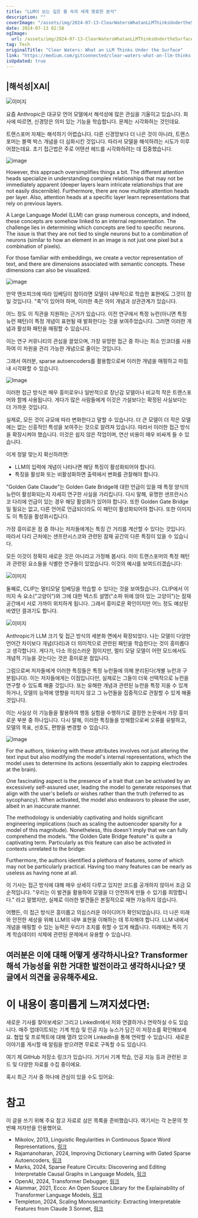 ```yaml
---
title: "LLM이 보는 깊은 물 속의 세계 명료한 분석"
description: ""
coverImage: "/assets/img/2024-07-13-ClearWatersWhatanLLMThinksUndertheSurface_0.png"
date: 2024-07-13 02:58
ogImage:
  url: /assets/img/2024-07-13-ClearWatersWhatanLLMThinksUndertheSurface_0.png
tag: Tech
originalTitle: "Clear Waters: What an LLM Thinks Under the Surface"
link: "https://medium.com/gitconnected/clear-waters-what-an-llm-thinks-under-the-surface-9b21206e31dc"
isUpdated: true
---
```


## |해석성|XAI|

![이미지](/assets/img/2024-07-13-ClearWatersWhatanLLMThinksUndertheSurface_0.png)

요즘 Anthropic은 대규모 언어 모델에서 해석성에 많은 관심을 기울이고 있습니다. 회사에 따르면, 신경망은 의미 있는 기능을 학습합니다. 문제는 시각화하는 것인데요.

트랜스포머 자체는 해석하기 어렵습니다. 다른 신경망보다 더 나은 것이 아니라, 트랜스포머는 블랙 박스 개념을 더 심화시킨 것입니다. 따라서 모델을 해석하려는 시도가 이루어졌는데요. 초기 접근법은 주로 어텐션 헤드를 시각화하려는 데 집중했습니다.

<!-- cozy-coder - 수평 -->

<ins class="adsbygoogle"
     style="display:block"
     data-ad-client="ca-pub-4877378276818686"
     data-ad-slot="1107185301"
     data-ad-format="auto"
     data-full-width-responsive="true"></ins>

<script>
     (adsbygoogle = window.adsbygoogle || []).push({});
</script>

![image](https://miro.medium.com/v2/resize:fit:1132/0*x80BOZKQLUpPw7J7.gif)

However, this approach oversimplifies things a bit. The different attention heads specialize in understanding complex relationships that may not be immediately apparent (deeper layers learn intricate relationships that are not easily discernible). Furthermore, there are now multiple attention heads per layer. Also, attention heads at a specific layer learn representations that rely on previous layers.

A Large Language Model (LLM) can grasp numerous concepts, and indeed, these concepts are somehow linked to an internal representation. The challenge lies in determining which concepts are tied to specific neurons. The issue is that they are not tied to single neurons but to a combination of neurons (similar to how an element in an image is not just one pixel but a combination of pixels).

For those familiar with embeddings, we create a vector representation of text, and there are dimensions associated with semantic concepts. These dimensions can also be visualized.

<!-- cozy-coder - 수평 -->

<ins class="adsbygoogle"
     style="display:block"
     data-ad-client="ca-pub-4877378276818686"
     data-ad-slot="1107185301"
     data-ad-format="auto"
     data-full-width-responsive="true"></ins>

<script>
     (adsbygoogle = window.adsbygoogle || []).push({});
</script>

![image](/assets/img/2024-07-13-ClearWatersWhatanLLMThinksUndertheSurface_1.png)

만약 엔쏘피크에 따라 임베딩이 참이라면 모델이 내부적으로 학습한 표현에도 그것이 참일 것입니다. "축"이 있어야 하며, 이러한 축은 의미 개념과 상관관계가 있습니다.

어느 정도 이 직관을 지원하는 근거가 있습니다. 이전 연구에서 특정 뉴런(아니면 특정 뉴런 패턴)이 특정 개념이 표현될 때 발화한다는 것을 보여주었습니다. 그러면 이러한 개념과 활성화 패턴을 매핑할 수 있습니다.

이는 연구 커뮤니티의 관심을 끌었으며, 가장 유망한 접근 중 하나는 희소 인코더를 사용하여 이 차원을 관리 가능한 개념으로 줄이는 것입니다.

<!-- cozy-coder - 수평 -->

<ins class="adsbygoogle"
     style="display:block"
     data-ad-client="ca-pub-4877378276818686"
     data-ad-slot="1107185301"
     data-ad-format="auto"
     data-full-width-responsive="true"></ins>

<script>
     (adsbygoogle = window.adsbygoogle || []).push({});
</script>

그래서 여러분, sparse autoencoders를 활용함으로써 이러한 개념을 매핑하고 마침내 시각화할 수 있습니다.

![Image](/assets/img/2024-07-13-ClearWatersWhatanLLMThinksUndertheSurface_2.png)

이러한 접근 방식은 매우 흥미로우나 일반적으로 장난감 모델이나 비교적 작은 트랜스포머와 함께 사용됩니다. 게다가 많은 사람들에게 이것은 가설보다는 확정된 사실보다는 더 가까운 것입니다.

실제로, 모든 것이 규모에 따라 변화한다고 말할 수 있습니다. 더 큰 모델이 더 작은 모델에는 없는 신흥적인 특성을 보여주는 것으로 알려져 있습니다. 따라서 이러한 접근 방식을 확장시켜야 했습니다. 이것은 쉽지 않은 작업이며, 연산 비용이 매우 비싸게 들 수 있습니다.

<!-- cozy-coder - 수평 -->

<ins class="adsbygoogle"
     style="display:block"
     data-ad-client="ca-pub-4877378276818686"
     data-ad-slot="1107185301"
     data-ad-format="auto"
     data-full-width-responsive="true"></ins>

<script>
     (adsbygoogle = window.adsbygoogle || []).push({});
</script>

이게 정말 맞는지 확신하려면:

- LLM의 입력에 개념이 나타나면 해당 특징이 활성화되어야 합니다.
- 특징을 활성화 또는 비활성화하면 출력에서 변화를 관찰해야 합니다.

"Golden Gate Claude"는 Golden Gate Bridge에 대한 언급이 있을 때 특정 양식의 뉴런이 활성화되는지 자세히 연구한 사실을 가리킵니다. 다시 말해, 유명한 샌프란시스코 다리에 언급이 있는 경우 해당 활성화가 있어야 합니다. 또한 Golden Gate Bridge일 필요는 없고, 다른 언어로 언급되더라도 이 패턴이 활성화되어야 합니다. 또한 이미지도 이 특징을 활성화시킵니다.

가장 흥미로운 점 중 하나는 저자들에게는 특징 간 거리를 계산할 수 있다는 것입니다. 따라서 다리 근처에는 샌프란시스코와 관련된 잠재 공간의 다른 특징이 있을 수 있습니다.

<!-- cozy-coder - 수평 -->

<ins class="adsbygoogle"
     style="display:block"
     data-ad-client="ca-pub-4877378276818686"
     data-ad-slot="1107185301"
     data-ad-format="auto"
     data-full-width-responsive="true"></ins>

<script>
     (adsbygoogle = window.adsbygoogle || []).push({});
</script>

모든 이것이 정확히 새로운 것은 아니라고 가정해 봅시다. 이미 트랜스포머의 특정 패턴과 관련된 요소들을 식별한 연구들이 있었습니다. 이것의 예시를 보여드리겠습니다:

![이미지](/assets/img/2024-07-13-ClearWatersWhatanLLMThinksUndertheSurface_3.png)

둘째로, CLIP는 멀티모달 임베딩을 학습할 수 있다는 것을 보여줬습니다. CLIP에서 이미지 속 요소("고양이")와 그에 대한 텍스트 설명("소파 위에 앉아 있는 고양이")는 잠재 공간에서 서로 가까이 위치하게 됩니다. 그래서 흥미로운 확인이지만 어느 정도 예상된 바였던 결과기도 합니다.

![이미지](/assets/img/2024-07-13-ClearWatersWhatanLLMThinksUndertheSurface_4.png)

<!-- cozy-coder - 수평 -->

<ins class="adsbygoogle"
     style="display:block"
     data-ad-client="ca-pub-4877378276818686"
     data-ad-slot="1107185301"
     data-ad-format="auto"
     data-full-width-responsive="true"></ins>

<script>
     (adsbygoogle = window.adsbygoogle || []).push({});
</script>

Anthropic가 LLM 크기 및 접근 방식의 세분화 면에서 확장되었다. 나는 모델이 다양한 언어간 차이보다 개념(다리)과 더 의미적으로 관련된 패턴을 학습한다는 것이 흥미롭다고 생각합니다. 게다가, 다소 의심스러운 점이지만, 멀티 모달 모델이 어떤 모드에서도 개념적 기능을 갖는다는 것은 흥미로운 점입니다.

그럼으로써 저자들에게 이러한 특징들은 특정 뉴런들에 의해 분리된다(개별 뉴런과 구분됩니다). 이는 저자들에게는 이점입니다만, 실제로는 그들이 더욱 선택적으로 뉴런을 연구할 수 있도록 해줄 것입니다. 또는 유해한 개념과 관련된 뉴런을 특정 지을 수 있게 하거나, 모델의 능력에 영향을 미치지 않고 그 뉴런들을 집중적으로 관찰할 수 있게 해줄 것입니다.

이는 사실상 이 기능들을 활용하여 행동 실험을 수행하기로 결정한 논문에서 가장 흥미로운 부분 중 하나입니다. 다시 말해, 이러한 특징들을 방해함으로써 오류를 유발하고, 모델의 목표, 선호도, 편향을 변경할 수 있습니다.

![Image](/assets/img/2024-07-13-ClearWatersWhatanLLMThinksUndertheSurface_5.png)

<!-- cozy-coder - 수평 -->

<ins class="adsbygoogle"
     style="display:block"
     data-ad-client="ca-pub-4877378276818686"
     data-ad-slot="1107185301"
     data-ad-format="auto"
     data-full-width-responsive="true"></ins>

<script>
     (adsbygoogle = window.adsbygoogle || []).push({});
</script>

For the authors, tinkering with these attributes involves not just altering the text input but also modifying the model's internal representations, which the model uses to determine its actions (essentially akin to zapping electrodes at the brain).

One fascinating aspect is the presence of a trait that can be activated by an excessively self-assured user, leading the model to generate responses that align with the user's beliefs or wishes rather than the truth (referred to as sycophancy). When activated, the model also endeavors to please the user, albeit in an inaccurate manner.

The methodology is undeniably captivating and holds significant engineering implications (such as scaling the autoencoder sparsity for a model of this magnitude). Nonetheless, this doesn't imply that we can fully comprehend the models. "the Golden Gate Bridge feature" is quite a captivating term. Particularly as this feature can also be activated in contexts unrelated to the bridge:

Furthermore, the authors identified a plethora of features, some of which may not be particularly practical. Having too many features can be nearly as useless as having none at all.

<!-- cozy-coder - 수평 -->

<ins class="adsbygoogle"
     style="display:block"
     data-ad-client="ca-pub-4877378276818686"
     data-ad-slot="1107185301"
     data-ad-format="auto"
     data-full-width-responsive="true"></ins>

<script>
     (adsbygoogle = window.adsbygoogle || []).push({});
</script>

이 기사는 접근 방식에 대해 매우 상세히 다루고 있지만 코드를 공개하지 않아서 조금 모순적입니다. "우리는 이 발견을 활용하여 모델을 더 안전하게 만들 수 있기를 희망합니다." 라고 말했지만, 실제로 이러한 발견들은 본질적으로 재현 가능하지 않습니다.

어쨌든, 이 접근 방식은 흥미롭고 의심스러운 아이디어가 확인되었습니다. 더 나은 미래와 안전한 세상을 위해 LLM의 내부 표현을 이해하는 데 투자해야 합니다. LLM 내에서 개념을 매핑할 수 있는 능력은 우리가 조치를 취할 수 있게 해줍니다. 미래에는 특히 기계 학습데이터 삭제에 관련된 문제에서 유용할 수 있습니다.

## 여러분은 이에 대해 어떻게 생각하시나요? Transformer 해석 가능성을 위한 거대한 발전이라고 생각하시나요? 댓글에서 의견을 공유해주세요.

# 이 내용이 흥미롭게 느껴지셨다면:

<!-- cozy-coder - 수평 -->

<ins class="adsbygoogle"
     style="display:block"
     data-ad-client="ca-pub-4877378276818686"
     data-ad-slot="1107185301"
     data-ad-format="auto"
     data-full-width-responsive="true"></ins>

<script>
     (adsbygoogle = window.adsbygoogle || []).push({});
</script>

새로운 기사를 찾아보세요! 그리고 LinkedIn에서 저와 연결하거나 연락하실 수도 있습니다. 매주 업데이트되는 기계 학습 및 인공 지능 뉴스가 담긴 이 저장소를 확인해보세요. 협업 및 프로젝트에 대해 열려 있으며 LinkedIn을 통해 연락할 수 있습니다. 새로운 이야기를 게시할 때 알림을 받으려면 무료로 구독할 수도 있습니다.

여기 제 GitHub 저장소 링크가 있습니다. 거기서 기계 학습, 인공 지능 등과 관련된 코드 및 다양한 자료를 수집 중이에요.

혹시 최근 기사 중 하나에 관심이 있을 수도 있어요:

# 참고

<!-- cozy-coder - 수평 -->

<ins class="adsbygoogle"
     style="display:block"
     data-ad-client="ca-pub-4877378276818686"
     data-ad-slot="1107185301"
     data-ad-format="auto"
     data-full-width-responsive="true"></ins>

<script>
     (adsbygoogle = window.adsbygoogle || []).push({});
</script>

이 글을 쓰기 위해 주요 참고 자료로 삼은 목록을 준비했습니다. 여기서는 각 논문의 첫 번째 저자만을 인용했어요.

- Mikolov, 2013, Linguistic Regularities in Continuous Space Word Representations, [링크](링크)
- Rajamanoharan, 2024, Improving Dictionary Learning with Gated Sparse Autoencoders, [링크](링크)
- Marks, 2024, Sparse Feature Circuits: Discovering and Editing Interpretable Causal Graphs in Language Models, [링크](링크)
- OpenAI, 2024, Transformer Debugger, [링크](링크)
- Alammar, 2021, Ecco: An Open Source Library for the Explainability of Transformer Language Models, [링크](링크)
- Templeton, 2024, Scaling Monosemanticity: Extracting Interpretable Features from Claude 3 Sonnet, [링크](링크)

